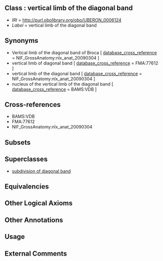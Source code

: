 
## Class : vertical limb of the diagonal band

 * *IRI* = http://purl.obolibrary.org/obo/UBERON_0006124
 * *Label* = vertical limb of the diagonal band

## Synonyms

 * Vertical limb of the diagonal band of Broca [ [database_cross_reference](../../ef/oboInOwl#hasDbXref.md) = NIF_GrossAnatomy:nlx_anat_20090304 ]
 * vertical limb of diagonal band [ [database_cross_reference](../../ef/oboInOwl#hasDbXref.md) = FMA:77612 ]
 * vertical limb of the diagonal band [ [database_cross_reference](../../ef/oboInOwl#hasDbXref.md) = NIF_GrossAnatomy:nlx_anat_20090304 ]
 * nucleus of the vertical limb of the diagonal band [ [database_cross_reference](../../ef/oboInOwl#hasDbXref.md) = BAMS:VDB ]

## Cross-references

 * BAMS:VDB
 * FMA:77612
 * NIF_GrossAnatomy:nlx_anat_20090304

## Subsets


## Superclasses

 * [subdivision of diagonal band](../../UBERON/25/UBERON_0006125.md)

## Equivalencies


## Other Logical Axioms


## Other Annotations


## Usage


## External Comments

